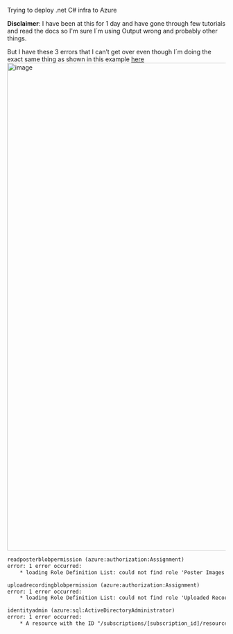 Trying to deploy .net C# infra to Azure

**Disclaimer**: I have been at this for 1 day and have gone through few tutorials and read the docs so I'm sure I´m using Output wrong and probably other things. 


But I have these 3 errors that I can’t get over even though I´m doing the exact same thing as shown in this example [here](https://github.com/pulumi/examples/blob/master/classic-azure-cs-msi-keyvault-rbac/AppStack.cs)
<img width="1121" alt="image" src="https://user-images.githubusercontent.com/2386572/147911485-c7659d9b-21b2-49dd-a11f-b37250d0a892.png">

```xml
readposterblobpermission (azure:authorization:Assignment)
error: 1 error occurred:
	* loading Role Definition List: could not find role 'Poster Images Storage Blob Data Reader'
 ```
```xml
uploadrecordingblobpermission (azure:authorization:Assignment)
error: 1 error occurred:
	* loading Role Definition List: could not find role 'Uploaded Recordings Storage Blob Data Reader'
```

```xml
identityadmin (azure:sql:ActiveDirectoryAdministrator)
error: 1 error occurred:
	* A resource with the ID "/subscriptions/[subscription_id]/resourceGroups/beinni-rg42d3b5aa/providers/Microsoft.SQL/servers/mysqlserveree7348a/administrators/ActiveDirectory" already exists - to be managed via Terraform this resource needs to be imported into the State. Please see the resource documentation for "azurerm_sql_active_directory_administrator" for more information.
```
